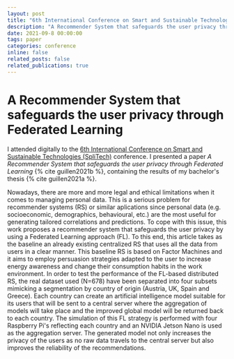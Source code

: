 ```yaml
---
layout: post
title: "6th International Conference on Smart and Sustainable Technologies (SpliTech)"
description: "A Recommender System that safeguards the user privacy through Federated Learning"
date: 2021-09-8 00:00:00
tags: paper
categories: conference
inline: false
related_posts: false
related_publications: true
---
```


# A Recommender System that safeguards the user privacy through Federated Learning

I attended digitally to the [6th International Conference on Smart and Sustainable Technologies (SpliTech)](https://2021.splitech.org/) conference. I presented a paper *A Recommender System that safeguards the user privacy through Federated Learning* {% cite guillen2021b %}, containing the results of my bachelor's thesis {% cite guillen2021a %}.

Nowadays, there are more and more legal and ethical limitations when it comes to managing personal data. This is a serious problem for recommender systems (RS) or similar aplications since personal data (e.g. socioeconomic, demographics, behavioural, etc.) are the most useful for generating tailored correlations and predictions. To cope with this issue, this work proposes a recommender system that safeguards the user privacy by using a Federated Learning approach (FL). To this end, this article takes as the baseline an already existing centralized RS that uses all the data from users in a clear manner. This baseline RS is based on Factor Machines and it aims to employ persuasion strategies adapted to the user to increase energy awareness and change their consumption habits in the work environment. In order to test the performance of the FL-based distributed RS, the real dataset used (N=678) have been separated into four subsets mimicking a segmentation by country of origin (Austria, UK, Spain and Greece). Each country can create an artificial intelligence model suitable for its users that will be sent to a central server where the aggregation of models will take place and the improved global model will be returned back to each country. The simulation of this FL strategy is performed with four Raspberry Pi's reflecting each country and an NVIDIA Jetson Nano is used as the aggregation server. The generated model not only increases the privacy of the users as no raw data travels to the central server but also improves the reliability of the recommendations.